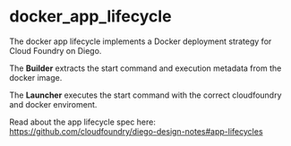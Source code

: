 # docker_app_lifecycle

The docker app lifecycle implements a Docker deployment strategy for Cloud
Foundry on Diego.

The **Builder** extracts the start command and execution metadata from the docker image.

The **Launcher** executes the start command with the correct cloudfoundry and docker enviroment.

Read about the app lifecycle spec here: https://github.com/cloudfoundry/diego-design-notes#app-lifecycles
